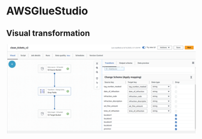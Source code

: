 # AWSGlueStudio

## Visual transformation

![visual transformation](https://github.com/xpython21/AWSGlueStudio/blob/main/images/aws_gluejob1.PNG)
